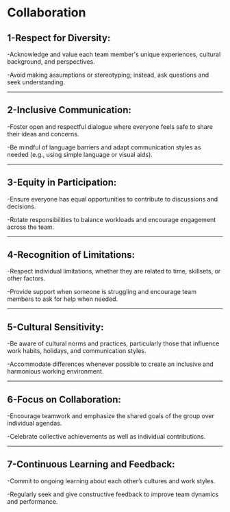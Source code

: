 # Collaboration

## **1-Respect for Diversity:**

-Acknowledge and value each team member's unique experiences, cultural background, and perspectives.

-Avoid making assumptions or stereotyping; instead, ask questions and seek understanding.

---

## **2-Inclusive Communication:**

-Foster open and respectful dialogue where everyone feels safe to share their ideas and concerns.

-Be mindful of language barriers and adapt communication styles as needed (e.g., using simple language or visual aids).

---

## **3-Equity in Participation:**

-Ensure everyone has equal opportunities to contribute to discussions and decisions.

-Rotate responsibilities to balance workloads and encourage engagement across the team.

---

## **4-Recognition of Limitations:**

-Respect individual limitations, whether they are related to time, skillsets, or other factors.

-Provide support when someone is struggling and encourage team members to ask for help when needed.

---

## **5-Cultural Sensitivity:**

-Be aware of cultural norms and practices, particularly those that influence work habits, holidays, and communication styles.

-Accommodate differences whenever possible to create an inclusive and harmonious working environment.

---

## **6-Focus on Collaboration:**

-Encourage teamwork and emphasize the shared goals of the group over individual agendas.

-Celebrate collective achievements as well as individual contributions.

---

## **7-Continuous Learning and Feedback:**

-Commit to ongoing learning about each other’s cultures and work styles.

-Regularly seek and give constructive feedback to improve team dynamics and performance.



